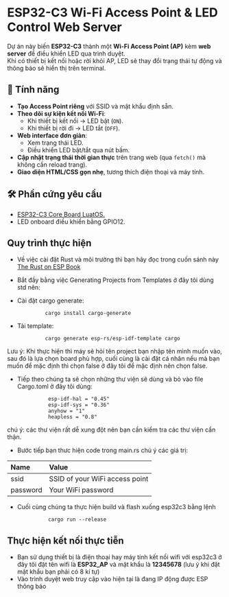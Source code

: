 # ESP32-C3 Wi-Fi Access Point & LED Control Web Server

Dự án này biến **ESP32-C3** thành một **Wi-Fi Access Point (AP)** kèm **web server** để điều khiển LED qua trình duyệt.  
Khi có thiết bị kết nối hoặc rời khỏi AP, LED sẽ thay đổi trạng thái tự động và thông báo sẽ hiển thị trên terminal.

## 📌 Tính năng
- **Tạo Access Point riêng** với SSID và mật khẩu định sẵn.
- **Theo dõi sự kiện kết nối Wi-Fi**:
  - Khi thiết bị kết nối → LED bật (`ON`).
  - Khi thiết bị rời đi → LED tắt (`OFF`).
- **Web interface đơn giản**:
  - Xem trạng thái LED.
  - Điều khiển LED bật/tắt qua nút bấm.
- **Cập nhật trạng thái thời gian thực** trên trang web (qua `fetch()` mà không cần reload trang).
- **Giao diện HTML/CSS gọn nhẹ**, tương thích điện thoại và máy tính.

## 🛠 Phần cứng yêu cầu
- [ESP32-C3 Core Board LuatOS.](https://wiki.luatos.org/chips/esp32c3/board.html)
- LED onboard điều khiển bằng GPIO12.

## Quy trình thực hiện
- Về việc cài đặt Rust và môi trường thì bạn hãy đọc trong cuốn sánh này [The Rust on ESP Book](https://docs.espressif.com/projects/rust/book/)
- Bắt đầy bằng việc Generating Projects from Templates ở đây tôi dùng std nên:
 - Cài đặt cargo generate:

                cargo install cargo-generate

 - Tải template:

                cargo generate esp-rs/esp-idf-template cargo

Lưu ý: Khi thực hiện thì máy sẽ hỏi tên project bạn nhập tên mình muốn vào, sau đó là lựa chọn board phù hợp, cuối cùng là cài đặt cá nhân nếu mà bạn muốn để mặc định thì chọn false ở đây tôi để mặc định nên chọn false.
- Tiếp theo chúng ta sẽ chọn những thư viện sẽ dùng và bỏ vào file Cargo.toml ở đây tôi dùng:

                esp-idf-hal = "0.45"
                esp-idf-sys = "0.36"
                anyhow = "1"
                heapless = "0.8"

chú ý: các thư viện rất dễ xung đột nên bạn cần kiểm tra các thư viện cẩn thận.
- Bước tiếp bạn thưc hiện code trong main.rs chú ý các giá trị:

|  Name  |           Value              |
|:-------|:-----------------------------|
|ssid    |SSID of your WiFi access point|
|password|Your WiFi password            |

- Cuối cùng chúng ta thực hiện build và flash xuống esp32c3 bằng lệnh

                cargo run --release

## Thực hiện kết nối thực tiễn
- Bạn sử dụng thiết bị là điện thoại hay máy tính kết nối wifi với esp32c3 ở đây tôi đặt tên wifi là **ESP32_AP** và mật khẩu là **12345678** (lưu ý khi đặt mật khẩu bạn phải có 8 kí tự)
- Vào trình duyệt web truy cập vào hiện tại là đang IP động được ESP thông báo